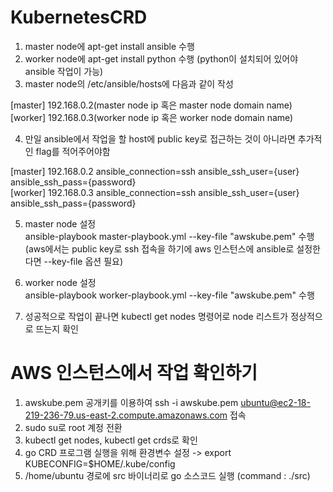 # KubernetesCRD

1. master node에 apt-get install ansible 수행
2. worker node에 apt-get install python 수행
(python이 설치되어 있어야 ansible 작업이 가능)
3. master node의 /etc/ansible/hosts에 다음과 같이 작성

[master]
192.168.0.2(master node ip 혹은 master node domain name) <br/>
[worker]
192.168.0.3(worker node ip 혹은 worker node domain name)

4. 만일 ansible에서 작업을 할 host에 public key로 접근하는 것이 아니라면 추가적인 flag를 적어주어야함

[master]
192.168.0.2 ansible_connection=ssh ansible_ssh_user={user} ansible_ssh_pass={password} <br/>
[worker]
192.168.0.3 ansible_connection=ssh ansible_ssh_user={user} ansible_ssh_pass={password}

5. master node 설정 <br/>
ansible-playbook master-playbook.yml --key-file "awskube.pem" 수행
(aws에서는 public key로 ssh 접속을 하기에 aws 인스턴스에 ansible로 설정한다면 --key-file 옵션 필요)

6. worker node 설정 <br/>
ansible-playbook worker-playbook.yml --key-file "awskube.pem" 수행

7. 성공적으로 작업이 끝나면 kubectl get nodes 명령어로 node 리스트가 정상적으로 뜨는지 확인

# AWS 인스턴스에서 작업 확인하기
1. awskube.pem 공개키를 이용하여 ssh -i awskube.pem ubuntu@ec2-18-219-236-79.us-east-2.compute.amazonaws.com 접속
2. sudo su로 root 계정 전환
3. kubectl get nodes, kubectl get crds로 확인
4. go CRD 프로그램 실행을 위해 환경변수 설정 -> export KUBECONFIG=$HOME/.kube/config
5. /home/ubuntu 경로에 src 바이너리로 go 소스코드 실행 (command : ./src)
